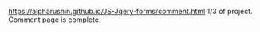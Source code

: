 https://alpharushin.github.io/JS-Jqery-forms/comment.html 1/3 of project. Comment page is complete.

